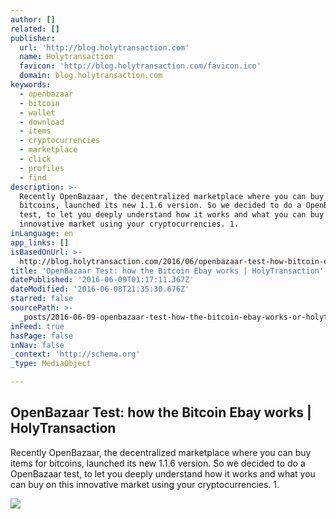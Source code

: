 ```yaml
---
author: []
related: []
publisher:
  url: 'http://blog.holytransaction.com'
  name: Holytransaction
  favicon: 'http://blog.holytransaction.com/favicon.ico'
  domain: blog.holytransaction.com
keywords:
  - openbazaar
  - bitcoin
  - wallet
  - download
  - items
  - cryptocurrencies
  - marketplace
  - click
  - profiles
  - find
description: >-
  Recently OpenBazaar, the decentralized marketplace where you can buy items for
  bitcoins, launched its new 1.1.6 version. So we decided to do a OpenBazaar
  test, to let you deeply understand how it works and what you can buy on this
  innovative market using your cryptocurrencies. 1.
inLanguage: en
app_links: []
isBasedOnUrl: >-
  http://blog.holytransaction.com/2016/06/openbazaar-test-how-bitcoin-ebay-works.html
title: 'OpenBazaar Test: how the Bitcoin Ebay works | HolyTransaction'
datePublished: '2016-06-09T01:17:11.367Z'
dateModified: '2016-06-08T21:35:30.676Z'
starred: false
sourcePath: >-
  _posts/2016-06-09-openbazaar-test-how-the-bitcoin-ebay-works-or-holytransactio.md
inFeed: true
hasPage: false
inNav: false
_context: 'http://schema.org'
_type: MediaObject

---
```

<article style=""><h1>OpenBazaar Test: how the Bitcoin Ebay works | HolyTransaction</h1><p>Recently OpenBazaar, the decentralized marketplace where you can buy items for bitcoins, launched its new 1.1.6 version. So we decided to do a OpenBazaar test, to let you deeply understand how it works and what you can buy on this innovative market using your cryptocurrencies. 1.</p><img src="https://lh6.googleusercontent.com/mZHGV04fd77IW1-juUSJrmqoHSbeQDbgJNf_YKmICG4aF4F0XgoofTMa7FtlnzWuY5fucRSO7Ammv1AMTW5ipcyTBsdD-2PK3-PoDqJAsvE2N7ttLwZCGjRwAmcMtaeF78Vgp6NC" /></article>